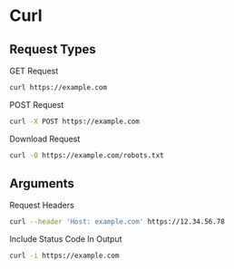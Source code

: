 # Curl

## Request Types

GET Request

```bash
curl https://example.com
```

POST Request

```bash
curl -X POST https://example.com
```

Download Request

```bash
curl -O https://example.com/robots.txt
```

## Arguments

Request Headers

```bash
curl --header 'Host: example.com' https://12.34.56.78
```

Include Status Code In Output

```bash
curl -i https://example.com
```
